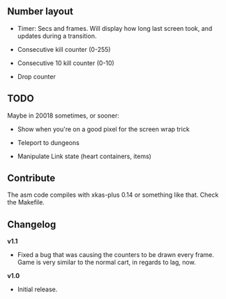 ## Number layout

- Timer: Secs and frames. Will display how long last screen took, and updates during a transition.

- Consecutive kill counter (0-255)

- Consecutive 10 kill counter (0-10)

- Drop counter

## TODO

Maybe in 20018 sometimes, or sooner:

- Show when you're on a good pixel for the screen wrap trick

- Teleport to dungeons

- Manipulate Link state (heart containers, items)

## Contribute

The asm code compiles with xkas-plus 0.14 or something like that. Check the Makefile.

## Changelog

**v1.1**

- Fixed a bug that was causing the counters to be drawn every frame. Game is very similar to the normal cart, in regards to lag, now.

**v1.0**

- Initial release.
